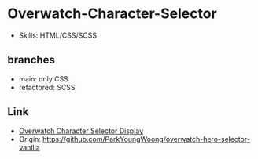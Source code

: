 # Overwatch-Character-Selector
- Skills: HTML/CSS/SCSS

## branches
- main: only CSS
- refactored: SCSS

## Link
- [Overwatch Character Selector Display](https://devkonis-overwatch.netlify.app)
- Origin: https://github.com/ParkYoungWoong/overwatch-hero-selector-vanilla
